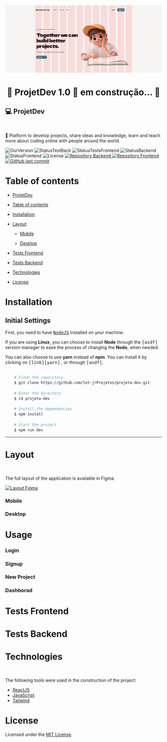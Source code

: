<h1 align="center">
    <img alt="ProjetDev" title="ProjetDev" src="./src/assets/Readme/banner.jpg" />
</h1>

<h1 align="center"> 
	🚧 ProjetDev 1.0 🚀 em construção... 🚧
</h1>

## 💻 ProjetDev

<br>
<p >🚀 Platform to develop projects, share ideas and knowledge, learn and teach more about coding online with people around the world.</p>

<p>
  
 <img alt="OurVersion" src="https://img.shields.io/badge/Release-v.1.0.0-green">
 <img alt="StatusTestBack" src="https://img.shields.io/badge/Status%20Tests%20Backend-0%25-red">
<img alt="StatusTestsFrontend" src="https://img.shields.io/badge/Status%20Tests%20Frontend-0%25-red">
<img alt="StatusBackend" src="https://img.shields.io/badge/Status%20Build%20Backend-20%25-red">
<img alt="StatusFrontend" src="https://img.shields.io/badge/Status%20Build%20Frontend-60%25-blue">
<img alt="License" src="https://img.shields.io/badge/license-MIT-brightgreen">
<a href="linkrepoaqui">
<img alt="Repository Backend" src="https://img.shields.io/badge/Repository-Backend-green">
</a>
<a href="linkrepoaqui">
<img alt="Repository Frontend" src="https://img.shields.io/badge/Repository-Frontend-green">
</a>
<a href="https://github.com/tgmarinho/nlw1/commits/master">
<img alt="GitHub last commit" src="https://img.shields.io/badge/Last%20commit-July%202023-orange">
</a>

</p>

# Table of contents

<!--ts-->

- [ProjetDev](#projetDev)
- [Table of contents](#table-of-contents)
- [Installation](#installation)
- [Layout](#layout)

  - [Mobile](#mobile)

  - [Desktop](#desktop)

- [Tests Frontend](#testesFrontend)
- [Tests Backend](#testesBackend)
- [Technologies](#technologies)
- [License](#license)

<!--te-->

# Installation

## Initial Settings

First, you need to have <kbd>[NodeJS](https://nodejs.org/en/download/)</kbd> installed on your machine.

If you are using **Linux**, you can choose to install **Node** through the <kbd>[asdf]</kbd> version manager to ease the process of changing the **Node**, when needed.

You can also choose to use **yarn** instead of **npm**. You can install it by clicking on <kbd>[link][yarn]</kbd> , or through <kbd>[asdf]</kbd>.

```bash

    # Clone the repository
    $ git clone https://github.com/let-jrProjetos/projeta-dev.git

    # Enter the directory
    $ cd projeta-dev

    # Install the dependencies
    $ npm install

    # Start the project
    $ npm run dev
```

---

# Layout

 <br>

The full layout of the application is available in Figma:
<br>

  <a href="https://www.figma.com/file/gifUlF0gqqYLgBDH9Xzdoh/Projeta-Dev?type=design&node-id=1%3A915&mode=design&t=yfGgX0oyuXVeuMq7-1">
  <img alt="Layout Figma" src="https://img.shields.io/badge/Layout%20Figma-yellow">
  </a>

### Mobile

### Desktop

# Usage

### Login

### Signup

### New Project

### Dashborad

# Tests Frontend

# Tests Backend

# Technologies

 <br>

The following tools were used in the construction of the project:

- [ReactJS](https://reactjs.org)
- [JavaScript](https://developer.mozilla.org/en-US/docs/Web/JavaScript)
- [Tailwind](https://tailwindcss.com/)

# License

Licensed under the [MIT License](./LICENSE).
